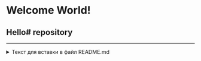 # Welcome World!

## Hello# repository

___
<details>
<summary> Текст для вставки в файл README.md </summary>

1. Сделайте коммит с изменениями.
2. Отправьте коммит в репозиторий: `git push -u origin new-text`
3. Откройте репозиторий на GitHub в браузере, переключитесь на ветку `new-text` и скопируйте ссылку из адресной строки браузера.
  
</details>

